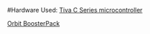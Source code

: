 #Hardware Used:
[Tiva C Series microcontroller](http://www.ti.com/ww/en/launchpad/launchpads-connected-ek-tm4c123gxl.html)

[Orbit BoosterPack](http://store.digilentinc.com/orbit-boosterpack-input-output-add-on-board-designed-for-the-tiva-launchpad)
